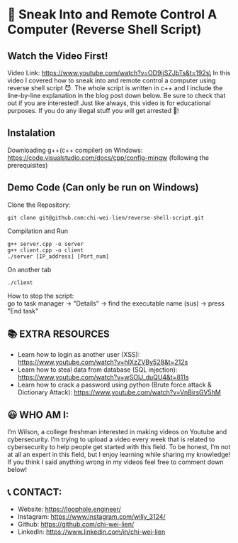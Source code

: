 # 🎃 Sneak Into and Remote Control A Computer (Reverse Shell Script)

## Watch the Video First!

Video Link: https://www.youtube.com/watch?v=OD9ijSZJbTs&t=192s\
In this video I covered how to sneak into and remote control a computer using reverse shell script 😈. The whole script is written in c++ and I include the line-by-line explanation in the blog post down below. Be sure to check that out if you are interested! Just like always, this video is for educational purposes. If you do any illegal stuff you will get arrested 🚓!

## Instalation

Downloading g++(c++ compiler) on Windows: https://code.visualstudio.com/docs/cpp/config-mingw
(following the prerequisites)

## Demo Code (Can only be run on Windows)

Clone the Repository:

```
git clone git@github.com:chi-wei-lien/reverse-shell-script.git
```

Compilation and Run

```
g++ server.cpp -o server
g++ client.cpp -o client
./server [IP_address] [Port_num]
```

On another tab

```
./client
```

How to stop the script: \
go to task manager -> "Details" -> find the executable name (sus) -> press "End task"

## 📚 EXTRA RESOURCES

- Learn how to login as another user (XSS): https://www.youtube.com/watch?v=hIXzZVBy528&t=212s
- Learn how to steal data from database (SQL injection): https://www.youtube.com/watch?v=wSOlJ_duQU4&t=811s
- Learn how to crack a password using python (Brute force attack & Dictionary Attack): https://www.youtube.com/watch?v=VnBirsGV5hM

## 😃 WHO AM I:

I’m Wilson, a college freshman interested in making videos on Youtube and cybersecurity. I’m trying to upload a video every week that is related to cybersecurity to help people get started with this field. To be honest, I’m not at all an expert in this field, but I enjoy learning while sharing my knowledge! If you think I said anything wrong in my videos feel free to comment down below!

## 📞 CONTACT:

- Website: https://loophole.engineer/
- Instagram: https://www.instagram.com/willy_3124/
- Github: https://github.com/chi-wei-lien/
- LinkedIn: https://www.linkedin.com/in/chi-wei-lien
